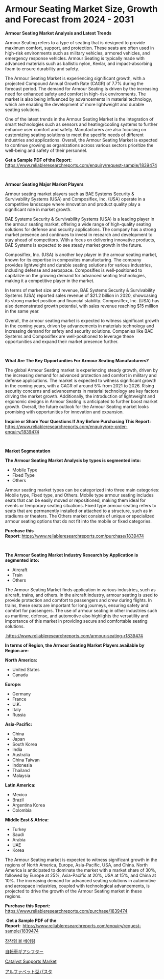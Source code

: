 <p><h1>Armour Seating Market Size, Growth and Forecast from 2024 - 2031</h1></p><p><strong>Armour Seating Market Analysis and Latest Trends</strong></p>
<p><p>Armour Seating refers to a type of seating that is designed to provide maximum comfort, support, and protection. These seats are often used in high-risk environments such as military vehicles, armored vehicles, and emergency response vehicles. Armour Seating is typically made with advanced materials such as ballistic nylon, Kevlar, and impact-absorbing foam to ensure durability and safety.</p><p>The Armour Seating Market is experiencing significant growth, with a projected Compound Annual Growth Rate (CAGR) of 7.7% during the forecast period. The demand for Armour Seating is driven by the increasing need for enhanced safety and comfort in high-risk environments. The market is also being influenced by advancements in material technology, which are enabling the development of more lightweight and durable seating solutions.</p><p>One of the latest trends in the Armour Seating Market is the integration of smart technologies such as sensors and heating/cooling systems to further enhance user comfort and safety. Manufacturers are also focusing on customizing seating solutions to meet the specific needs of different industries and applications. Overall, the Armour Seating Market is expected to continue growing as organizations across various sectors prioritize the well-being and safety of their personnel.</p></p>
<p><strong>Get a Sample PDF of the Report:&nbsp;</strong> <a href="https://www.reliableresearchreports.com/enquiry/request-sample/1839474">https://www.reliableresearchreports.com/enquiry/request-sample/1839474</a></p>
<p>&nbsp;</p>
<p><strong>Armour Seating Major Market Players</strong></p>
<p><p>Armour seating market players such as BAE Systems Security & Survivability Systems (USA) and Composiflex, Inc. (USA) operate in a competitive landscape where innovation and product quality play a significant role in market growth. </p><p>BAE Systems Security & Survivability Systems (USA) is a leading player in the armour seating market, offering a wide range of high-quality seating solutions for defense and security applications. The company has a strong market presence and continues to invest in research and development to stay ahead of competitors. With a focus on delivering innovative products, BAE Systems is expected to see steady market growth in the future.</p><p>Composiflex, Inc. (USA) is another key player in the armour seating market, known for its expertise in composites manufacturing. The company provides lightweight and durable seating solutions for various industries, including defense and aerospace. Composiflex is well-positioned to capitalize on the growing demand for advanced seating technologies, making it a competitive player in the market.</p><p>In terms of market size and revenue, BAE Systems Security & Survivability Systems (USA) reported sales revenue of $21.2 billion in 2020, showcasing its strong market position and financial stability. Composiflex, Inc. (USA) has also demonstrated growth potential, with sales revenue reaching $15 million in the same year. </p><p>Overall, the armour seating market is expected to witness significant growth in the coming years, driven by advancements in materials technology and increasing demand for safety and security solutions. Companies like BAE Systems and Composiflex are well-positioned to leverage these opportunities and expand their market presence further.</p></p>
<p>&nbsp;</p>
<p><strong>What Are The Key Opportunities For Armour Seating Manufacturers?</strong></p>
<p><p>The global Armour Seating market is experiencing steady growth, driven by the increasing demand for advanced protection and comfort in military and defense applications. The market is expected to witness significant growth in the coming years, with a CAGR of around 5% from 2021 to 2026. Rising security concerns and advancements in material technology are key factors driving the market growth. Additionally, the introduction of lightweight and ergonomic designs in Armour Seating is anticipated to further boost market growth. Overall, the future outlook for the Armour Seating market looks promising with opportunities for innovation and expansion.</p></p>
<p><strong>Inquire or Share Your Questions If Any Before Purchasing This Report:</strong> <a href="https://www.reliableresearchreports.com/enquiry/pre-order-enquiry/1839474">https://www.reliableresearchreports.com/enquiry/pre-order-enquiry/1839474</a></p>
<p>&nbsp;</p>
<p><strong>Market Segmentation</strong></p>
<p><strong>The Armour Seating Market Analysis by types is segmented into:</strong></p>
<p><ul><li>Mobile Type</li><li>Fixed Type</li><li>Others</li></ul></p>
<p><p>Armour seating market types can be categorized into three main categories: Mobile type, Fixed type, and Others. Mobile type armour seating includes seats that can be easily moved or repositioned, making them ideal for events or temporary seating situations. Fixed type armour seating refers to seats that are permanently installed or attached to a structure, such as in stadiums or theaters. The Others market consists of unique or specialized armour seating options that do not fit into the mobile or fixed categories.</p></p>
<p><strong>Purchase this Report:&nbsp;</strong><a href="https://www.reliableresearchreports.com/purchase/1839474">https://www.reliableresearchreports.com/purchase/1839474</a></p>
<p>&nbsp;</p>
<p><strong>The Armour Seating Market Industry Research by Application is segmented into:</strong></p>
<p><ul><li>Aircraft</li><li>Train</li><li>Others</li></ul></p>
<p><p>The Armour Seating Market finds application in various industries, such as aircraft, trains, and others. In the aircraft industry, armour seating is used to provide protection and comfort to passengers and crew during flights. In trains, these seats are important for long journeys, ensuring safety and comfort for passengers. The use of armour seating in other industries such as maritime, defense, and automotive also highlights the versatility and importance of this market in providing secure and comfortable seating solutions.</p></p>
<p><a href="https://www.reliableresearchreports.com/armour-seating-r1839474">&nbsp;https://www.reliableresearchreports.com/armour-seating-r1839474</a></p>
<p><strong>In terms of Region, the Armour Seating Market Players available by Region are:</strong></p>
<p>
    <p> <strong> North America: </strong>
        <ul>
            <li>United States</li>
            <li>Canada</li>
        </ul>
        </p> 
    <p> <strong> Europe: </strong>
        <ul>
            <li>Germany</li>
            <li>France</li>
            <li>U.K.</li>
            <li>Italy</li>
            <li>Russia</li>
        </ul>
        </p> 
    <p> <strong> Asia-Pacific: </strong>
        <ul>
            <li>China</li>
            <li>Japan</li>
            <li>South Korea</li>
            <li>India</li>
            <li>Australia</li>
            <li>China Taiwan</li>
            <li>Indonesia</li>
            <li>Thailand</li>
            <li>Malaysia</li>
        </ul>
        </p> 
    <p> <strong> Latin America: </strong>
        <ul>
            <li>Mexico</li>
            <li>Brazil</li>
            <li>Argentina Korea</li>
            <li>Colombia</li>
        </ul>
        </p> 
    <p> <strong> Middle East & Africa: </strong>
        <ul>
            <li>Turkey</li>
            <li>Saudi</li>
            <li>Arabia</li>
            <li>UAE</li>
            <li>Korea</li>
        </ul>
    </p>
    </p>
<p><p>The Armour Seating market is expected to witness significant growth in the regions of North America, Europe, Asia-Pacific, USA, and China. North America is anticipated to dominate the market with a market share of 30%, followed by Europe at 25%, Asia-Pacific at 20%, USA at 15%, and China at 10%. The increasing demand for advanced seating solutions in automotive and aerospace industries, coupled with technological advancements, is projected to drive the growth of the Armour Seating market in these regions.</p></p>
<p><strong>Purchase this Report: </strong><a href="https://www.reliableresearchreports.com/purchase/1839474">https://www.reliableresearchreports.com/purchase/1839474</a></p>
<p>&nbsp;<strong>Get a Sample PDF of the Report:&nbsp;&nbsp;</strong><a href="https://www.reliableresearchreports.com/enquiry/request-sample/1839474">https://www.reliableresearchreports.com/enquiry/request-sample/1839474</a></p>
<p><strong></strong></p>
<p><p><a href="https://medium.com/@heatherelasquez5675/%EB%A7%88%EC%9A%B4%ED%8B%B0%EB%93%9C-%EB%B3%BC-%EB%B2%A0%EC%96%B4%EB%A7%81-%EC%8B%9C%EC%9E%A5-%EB%B3%B4%EA%B3%A0%EC%84%9C%EB%8A%94-%EC%9D%B4-%EC%8B%9C%EC%9E%A5%EC%9D%98-%EC%B5%9C%EC%8B%A0-%ED%8A%B8%EB%A0%8C%EB%93%9C%EC%99%80-%EC%84%B1%EC%9E%A5-%EA%B8%B0%ED%9A%8C%EB%A5%BC-%EB%B0%9D%ED%98%80%EC%A4%8D%EB%8B%88%EB%8B%A4-0469538e38f5">장착형 볼 베어링</a></p><p><a href="https://medium.com/@amandasantosxavier51/%E8%87%AA%E8%BB%A2%E8%BB%8A%E3%81%AE%E3%82%AE%E3%82%A2%E3%82%B7%E3%83%95%E3%82%BF%E3%83%BC%E5%B8%82%E5%A0%B4%E3%81%AF-2031%E5%B9%B4%E3%81%BE%E3%81%A7%E3%81%AE%E5%B8%82%E5%A0%B4%E3%82%B7%E3%82%A7%E3%82%A2-%E3%82%B5%E3%82%A4%E3%82%BA-%E4%BA%88%E6%B8%AC%E3%82%92%E9%87%8D%E7%82%B9%E3%81%AB%E3%81%97%E3%81%A6%E3%81%84%E3%81%BE%E3%81%99-a7971af0bd24">自転車ギアシフター</a></p><p><a href="https://issuu.com/reportprime-2/docs/catalyst-supports-market-size-2030.pptx">Catalyst Supports Market</a></p><p><a href="https://medium.com/@ebbkautzer/%E3%82%A2%E3%83%AB%E3%83%95%E3%82%A1%E3%83%99%E3%83%83%E3%83%88%E5%BD%A2%E7%8A%B6%E3%81%AE%E3%83%91%E3%82%B9%E3%82%BF%E5%B8%82%E5%A0%B4%E8%AA%BF%E6%9F%BB%E3%83%AC%E3%83%9D%E3%83%BC%E3%83%88-%E3%81%9D%E3%81%AE%E6%AD%B4%E5%8F%B2%E3%81%A82031%E5%B9%B4%E3%81%8B%E3%82%892031%E5%B9%B4%E3%81%BE%E3%81%A7%E3%81%AE%E4%BA%88%E6%B8%AC-a31556b91e19">アルファベット型パスタ</a></p></p>